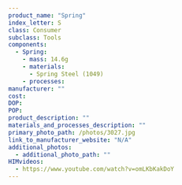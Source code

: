 ```yaml
---
product_name: "Spring"
index_letter: S
class: Consumer
subclass: Tools
components:
  - Spring:
    - mass: 14.6g
    - materials:
      - Spring Steel (1049)
    - processes:
manufacturer: ""
cost: 
DOP: 
POP: 
product_description: ""
materials_and_processes_description: ""
primary_photo_path: /photos/3027.jpg
link_to_manufacturer_website: "N/A"
additional_photos:
  - additional_photo_path: ""
HIMvideos:
  - https://www.youtube.com/watch?v=omLKbKakDoY
---
```

